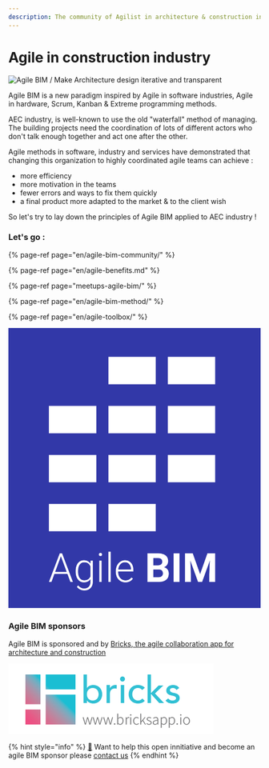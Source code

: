 ```yaml
---
description: The community of Agilist in architecture & construction industry (AEC)
---
```


# Agile in construction industry

![Agile BIM / Make Architecture design iterative and transparent](.gitbook/assets/agile_bim.jpeg)

Agile  BIM is a new paradigm inspired by Agile in software industries, Agile in hardware, Scrum, Kanban & Extreme programming methods. 

AEC industry, is well-known to use the old  "waterfall"  method of managing.  The building projects need the coordination of lots of different actors who don't talk enough together and  act one after the other. 

Agile methods in software, industry and services have demonstrated that changing this organization to  highly coordinated agile teams can achieve : 

* more efficiency 
* more motivation in the teams 
* fewer errors and ways to fix them quickly
* a final product more adapted to the market & to the client wish

So let's try to lay down the principles of Agile BIM applied to AEC industry !  


### Let's go : 

{% page-ref page="en/agile-bim-community/" %}

{% page-ref page="en/agile-benefits.md" %}

{% page-ref page="meetups-agile-bim/" %}

{% page-ref page="en/agile-bim-method/" %}

{% page-ref page="en/agile-toolbox/" %}





![agile BIM blue logo](.gitbook/assets/agile-bim-blue-title.png)



### Agile BIM sponsors

Agile BIM is sponsored and by [Bricks, the agile collaboration app for architecture and construction](https://www.bricksapp.io?utm_medium=agileBIM&utm_campaign=page)

![Bricks Logo](.gitbook/assets/bricks-logo-2019_bricks-logo-full.png)

{% hint style="info" %}
[👋](https://emojipedia.org/waving-hand/) Want to help this open innitiative and become an agile BIM sponsor please [contact us](mailto:hello@bricksapp.io?subject=Be%20sponsor%20of%20Agile%20BIM)
{% endhint %}

